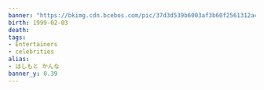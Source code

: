 ```yaml
---
banner: "https://bkimg.cdn.bcebos.com/pic/37d3d539b6003af3b60f2561312ac65c1038b67e?x-bce-process=image/resize,m_lfit,w_1280,limit_1"
birth: 1999-02-03
death:
tags: 
- Entertainers
- celebrities
alias:
- はしもと かんな
banner_y: 0.39
---
```

